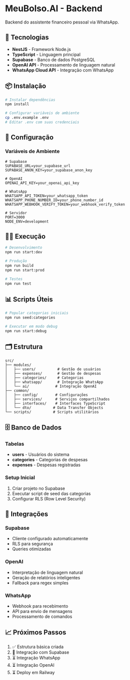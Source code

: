 # MeuBolso.AI - Backend

Backend do assistente financeiro pessoal via WhatsApp.

## 🚀 Tecnologias

- **NestJS** - Framework Node.js
- **TypeScript** - Linguagem principal
- **Supabase** - Banco de dados PostgreSQL
- **OpenAI API** - Processamento de linguagem natural
- **WhatsApp Cloud API** - Integração com WhatsApp

## 📦 Instalação

```bash
# Instalar dependências
npm install

# Configurar variáveis de ambiente
cp .env.example .env
# Editar .env com suas credenciais
```

## 🔧 Configuração

### Variáveis de Ambiente

```env
# Supabase
SUPABASE_URL=your_supabase_url
SUPABASE_ANON_KEY=your_supabase_anon_key

# OpenAI
OPENAI_API_KEY=your_openai_api_key

# WhatsApp
WHATSAPP_API_TOKEN=your_whatsapp_token
WHATSAPP_PHONE_NUMBER_ID=your_phone_number_id
WHATSAPP_WEBHOOK_VERIFY_TOKEN=your_webhook_verify_token

# Servidor
PORT=3000
NODE_ENV=development
```

## 🏃‍♂️ Execução

```bash
# Desenvolvimento
npm run start:dev

# Produção
npm run build
npm run start:prod

# Testes
npm run test
```

## 📊 Scripts Úteis

```bash
# Popular categorias iniciais
npm run seed:categories

# Executar em modo debug
npm run start:debug
```

## 🗂️ Estrutura

```
src/
├── modules/
│   ├── users/          # Gestão de usuários
│   ├── expenses/       # Gestão de despesas
│   ├── categories/     # Categorias
│   ├── whatsapp/       # Integração WhatsApp
│   └── ai/            # Integração OpenAI
├── common/
│   ├── config/        # Configurações
│   ├── services/      # Serviços compartilhados
│   ├── interfaces/    # Interfaces TypeScript
│   └── dto/          # Data Transfer Objects
└── scripts/          # Scripts utilitários
```

## 🗄️ Banco de Dados

### Tabelas

- **users** - Usuários do sistema
- **categories** - Categorias de despesas
- **expenses** - Despesas registradas

### Setup Inicial

1. Criar projeto no Supabase
2. Executar script de seed das categorias
3. Configurar RLS (Row Level Security)

## 🔗 Integrações

### Supabase
- Cliente configurado automaticamente
- RLS para segurança
- Queries otimizadas

### OpenAI
- Interpretação de linguagem natural
- Geração de relatórios inteligentes
- Fallback para regex simples

### WhatsApp
- Webhook para recebimento
- API para envio de mensagens
- Processamento de comandos

## 📈 Próximos Passos

1. ✅ Estrutura básica criada
2. 🔄 Integração com Supabase
3. ⏳ Integração WhatsApp
4. ⏳ Integração OpenAI
5. ⏳ Deploy em Railway